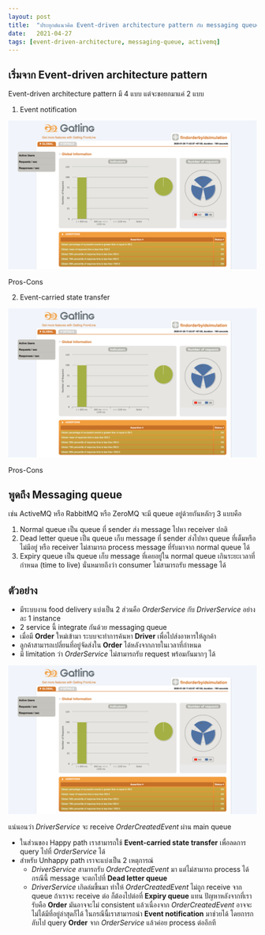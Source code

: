 ```yaml
---
layout: post
title:  "ประยุกต์แนวคิด Event-driven architecture pattern กับ messaging queue"
date:   2021-04-27
tags: [event-driven-architecture, messaging-queue, activemq]
---
```


## เริ่มจาก Event-driven architecture pattern
Event-driven architecture pattern มี 4 แบบ แต่จะขอยกมาแค่ 2 แบบ
1. Event notification

![รูป](/assets/2020-01-26-gatling-report.png)

Pros-Cons

2. Event-carried state transfer

![รูป](/assets/2020-01-26-gatling-report.png)

Pros-Cons

## พูดถึง Messaging queue
เช่น ActiveMQ หรือ RabbitMQ หรือ ZeroMQ จะมี queue อยู่ด้วยกันหลักๆ 3 แบบคือ
1. Normal queue เป็น queue ที่ sender ส่ง message ไปหา receiver ปกติ
2. Dead letter queue เป็น queue เก็บ message ที่ sender ส่งไปหา queue ที่เต็มหรือไม่มีอยู่ หรือ receiver ไม่สามารถ process message ที่รับมาจาก normal queue ได้
3. Expiry queue เป็น queue เก็บ message ที่เคยอยู่ใน normal queue เกินระยะเวลาที่กำหนด (time to live) นั่นหมายถึงว่า consumer ไม่สามารถรับ message ได้

## ตัวอย่าง
- มีระบบงาน food delivery แบ่งเป็น 2 ส่วนคือ *OrderService* กับ *DriverService* อย่างละ 1 instance
- 2 service นี้ integrate กันด้วย messaging queue
- เมื่อมี **Order** ใหม่เข้ามา ระบบจะทำการค้นหา **Driver** เพื่อไปส่งอาหารให้ลูกค้า
- ลูกค้าสามารถเปลี่ยนที่อยู่จัดส่งใน **Order** ได้หลังจากภายในเวลาที่กำหนด
- มี limitation ว่า *OrderService* ไม่สามารถรับ request พร้อมกันมากๆ ได้

![รูป](/assets/2020-01-26-gatling-report.png)

แน่นอนว่า *DriverService* จะ receive *OrderCreatedEvent* ผ่าน main queue
- ในส่วนของ Happy path เราสามารถใช้ **Event-carried state transfer** เพื่อลดการ query ไปที่ *OrderService* ได้
- สำหรับ Unhappy path เราจะแบ่งเป็น 2 เหตุการณ์
  - *DriverService* สามารถรับ *OrderCreatedEvent* มา แต่ไม่สามารถ process ได้ กรณีนี้ message จะตกไปที่ **Dead letter queue**
  - *DriverService* เกิดล่มขึ้นมา ทำให้ *OrderCreatedEvent* ไม่ถูก receive จาก queue ถ้าเราจะ receive ต่อ ก็ต้องไปต่อที่ **Expiry queue** แทน ปัญหาหลังจากที่เรารับคือ **Order** มันอาจจะไม่ consistent แล้วเนื่องจาก *OrderCreatedEvent* อาจจะไม่ได้มีที่อยู่ล่าสุดก็ได้ ในกรณีนี้เราสามารถนำ **Event notification** มาช่วยได้ โดยการกลับไป query **Order** จาก *OrderService* แล้วค่อย process ต่ออีกที

